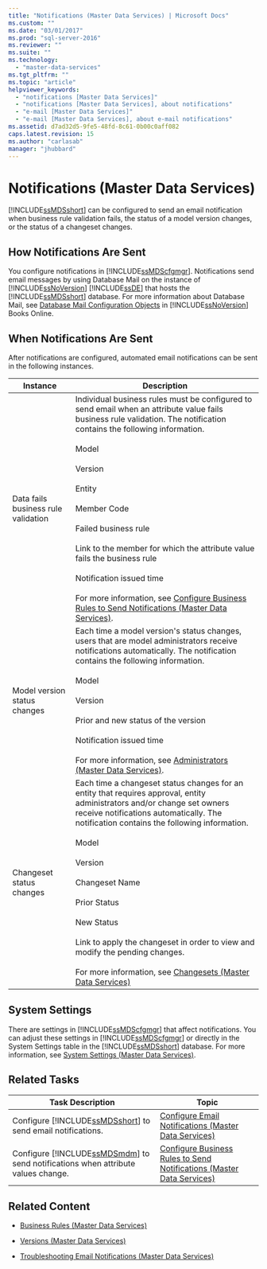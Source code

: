 ```yaml
---
title: "Notifications (Master Data Services) | Microsoft Docs"
ms.custom: ""
ms.date: "03/01/2017"
ms.prod: "sql-server-2016"
ms.reviewer: ""
ms.suite: ""
ms.technology: 
  - "master-data-services"
ms.tgt_pltfrm: ""
ms.topic: "article"
helpviewer_keywords: 
  - "notifications [Master Data Services]"
  - "notifications [Master Data Services], about notifications"
  - "e-mail [Master Data Services]"
  - "e-mail [Master Data Services], about e-mail notifications"
ms.assetid: d7ad32d5-9fe5-48fd-8c61-0b00c0aff082
caps.latest.revision: 15
ms.author: "carlasab"
manager: "jhubbard"
---
```

# Notifications (Master Data Services)
  [!INCLUDE[ssMDSshort](../analysis-services/includes/ssmdsshort-md.md)] can be configured to send an email notification when business rule validation fails, the status of a model version changes, or the status of a changeset changes.  
  
## How Notifications Are Sent  
 You configure notifications in [!INCLUDE[ssMDScfgmgr](../database-engine/install/windows/includes/ssmdscfgmgr-md.md)]. Notifications send email messages by using Database Mail on the instance of [!INCLUDE[ssNoVersion](../advanced-analytics/r-services/includes/ssnoversion-md.md)] [!INCLUDE[ssDE](../analysis-services/instances/install/windows/includes/ssde-md.md)] that hosts the [!INCLUDE[ssMDSshort](../analysis-services/includes/ssmdsshort-md.md)] database. For more information about Database Mail, see [Database Mail Configuration Objects](../relational-databases/database-mail/database-mail-configuration-objects.md) in [!INCLUDE[ssNoVersion](../advanced-analytics/r-services/includes/ssnoversion-md.md)] Books Online.  
  
## When Notifications Are Sent  
 After notifications are configured, automated email notifications can be sent in the following instances.  
  
|Instance|Description|  
|--------------|-----------------|  
|Data fails business rule validation|Individual business rules must be configured to send email when an attribute value fails business rule validation. The notification contains the following information.<br /><br /> Model<br /><br /> Version<br /><br /> Entity<br /><br /> Member Code<br /><br /> Failed business rule<br /><br /> Link to the member for which the attribute value fails the business rule<br /><br /> Notification issued time<br /><br /> For more information, see [Configure Business Rules to Send Notifications &#40;Master Data Services&#41;](../master-data-services/configure-business-rules-to-send-notifications-master-data-services.md).|  
|Model version status changes|Each time a model version's status changes, users that are model administrators receive notifications automatically. The notification contains the following information.<br /><br /> Model<br /><br /> Version<br /><br /> Prior and new status of the version<br /><br /> Notification issued time<br /><br /> For more information, see [Administrators &#40;Master Data Services&#41;](../master-data-services/administrators-master-data-services.md).|  
|Changeset status changes|Each time a changeset status changes for an entity that requires approval, entity administrators and/or change set owners receive notifications automatically. The notification contains the following information.<br /><br /> Model<br /><br /> Version<br /><br /> Changeset Name<br /><br /> Prior Status<br /><br /> New Status<br /><br /> Link to apply the changeset in order to view and modify the pending changes.<br /><br /> For more information, see [Changesets &#40;Master Data Services&#41;](../master-data-services/changesets-master-data-services.md)|  
  
## System Settings  
 There are settings in [!INCLUDE[ssMDScfgmgr](../database-engine/install/windows/includes/ssmdscfgmgr-md.md)] that affect notifications. You can adjust these settings in [!INCLUDE[ssMDScfgmgr](../database-engine/install/windows/includes/ssmdscfgmgr-md.md)] or directly in the System Settings table in the [!INCLUDE[ssMDSshort](../analysis-services/includes/ssmdsshort-md.md)] database. For more information, see [System Settings &#40;Master Data Services&#41;](../master-data-services/system-settings-master-data-services.md).  
  
## Related Tasks  
  
|Task Description|Topic|  
|----------------------|-----------|  
|Configure [!INCLUDE[ssMDSshort](../analysis-services/includes/ssmdsshort-md.md)] to send email notifications.|[Configure Email Notifications &#40;Master Data Services&#41;](../master-data-services/configure-email-notifications-master-data-services.md)|  
|Configure [!INCLUDE[ssMDSmdm](../database-engine/install/windows/includes/ssmdsmdm-md.md)] to send notifications when attribute values change.|[Configure Business Rules to Send Notifications &#40;Master Data Services&#41;](../master-data-services/configure-business-rules-to-send-notifications-master-data-services.md)|  
  
## Related Content  
  
-   [Business Rules &#40;Master Data Services&#41;](../master-data-services/business-rules-master-data-services.md)  
  
-   [Versions &#40;Master Data Services&#41;](../master-data-services/versions-master-data-services.md)  
  
-   [Troubleshooting Email Notifications (Master Data Services)](http://social.technet.microsoft.com/wiki/contents/articles/troubleshooting-email-notifications-master-data-services.aspx)  
  
  